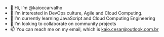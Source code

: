 - 👋 Hi, I’m @kaioccarvalho
- 👀 I’m interested in DevOps culture, Agile and Cloud Computing. 
- 🌱 I’m currently learning JavaScript and Cloud Computing Engineering 
- 💞️ I’m looking to collaborate on community projects
- 📫 You can reach me on my email, which is kaio.cesar@outlook.com.br

<!---
kaioccarvalho/kaioccarvalho is a ✨ special ✨ repository because its `README.md` (this file) appears on your GitHub profile.
You can click the Preview link to take a look at your changes.
--->
